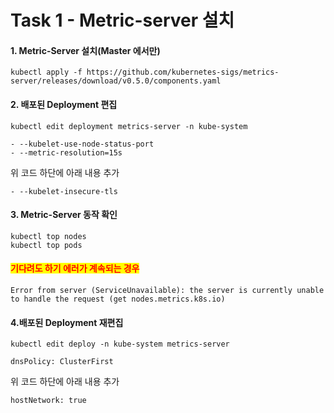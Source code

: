 # Task 1 - Metric-server 설치

#### 1. Metric-Server 설치(Master 에서만)

```
kubectl apply -f https://github.com/kubernetes-sigs/metrics-server/releases/download/v0.5.0/components.yaml
```

#### 2. 배포된 Deployment 편집

```
kubectl edit deployment metrics-server -n kube-system
```

```
- --kubelet-use-node-status-port
- --metric-resolution=15s
```

위 코드 하단에 아래 내용 추가

```
- --kubelet-insecure-tls
```

#### 3. Metric-Server 동작 확인

```
kubectl top nodes
kubectl top pods
```

#### <mark style="color:red;">기다려도 하기 에러가 계속되는 경우</mark>

```
Error from server (ServiceUnavailable): the server is currently unable to handle the request (get nodes.metrics.k8s.io)
```

#### 4.배포된 Deployment 재편집

```
kubectl edit deploy -n kube-system metrics-server
```

```
dnsPolicy: ClusterFirst
```

위 코드 하단에 아래 내용 추가

```
hostNetwork: true
```
